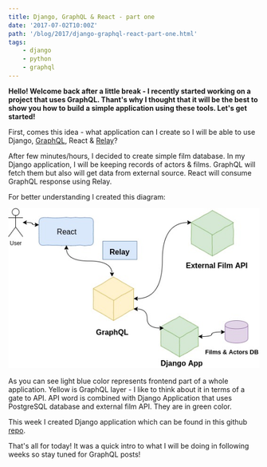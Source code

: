 ```yaml
---
title: Django, GraphQL & React - part one
date: '2017-07-02T10:00Z'
path: '/blog/2017/django-graphql-react-part-one.html'
tags: 
    - django
    - python
    - graphql
---
```


**Hello! Welcome back after a little break - I recently started working
on a project that uses GraphQL. Thant's why I thought that it will be
the best to show you how to build a simple application using these
tools. Let's get started!**

First, comes this idea - what application can I create so I will be able
to use Django, [GraphQL](http://graphql.org/learn/), React &
[Relay](https://facebook.github.io/relay/)?

After few minutes/hours, I decided to create simple film database. In my
Django application, I will be keeping records of actors & films. GraphQL
will fetch them but also will get data from external source. React will
consume GraphQL response using Relay.

For better understanding I created this diagram:

![Application flow](./flow_big.jpg)

As you can see light blue color represents frontend part of a whole
application. Yellow is GraphQL layer - I like to think about it in terms
of a gate to API. API word is combined with Django Application that uses
PostgreSQL database and external film API. They are in green color.

This week I created Django application which can be found in this github
[repo](https://github.com/krzysztofzuraw/personal-blog-projects/tree/master/blog_django_graphql_react_relay).

That's all for today! It was a quick intro to what I will be doing in
following weeks so stay tuned for GraphQL posts!
